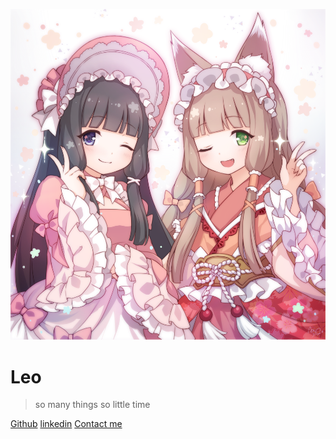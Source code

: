 ![](/img/header_img/archive-bg.png)

# Leo

> so many things so little time

[Github](https://github.com/e23882)
[linkedin](https://www.linkedin.com/in/%E4%BD%9C%E8%B3%A2-%E6%A5%8A-1ba614185/)
[Contact me](mailto:e23882@gmail.com)

